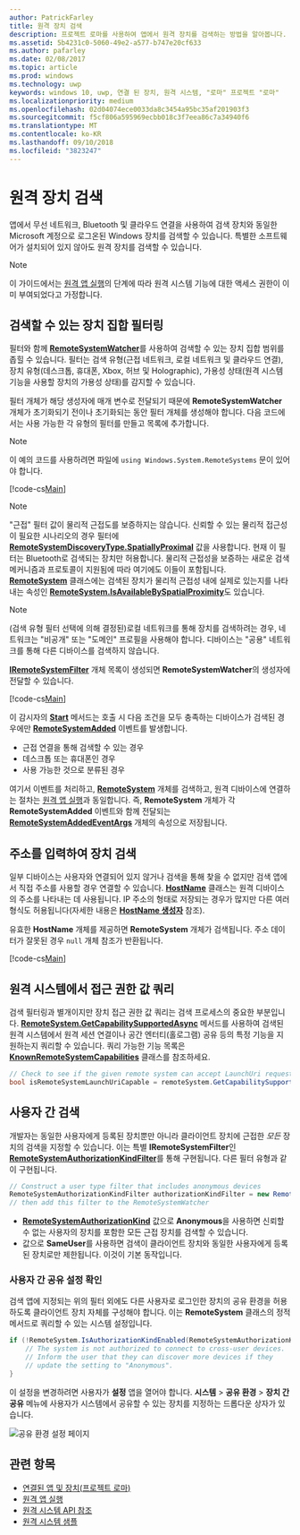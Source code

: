 ```yaml
---
author: PatrickFarley
title: 원격 장치 검색
description: 프로젝트 로마를 사용하여 앱에서 원격 장치를 검색하는 방법을 알아봅니다.
ms.assetid: 5b4231c0-5060-49e2-a577-b747e20cf633
ms.author: pafarley
ms.date: 02/08/2017
ms.topic: article
ms.prod: windows
ms.technology: uwp
keywords: windows 10, uwp, 연결 된 장치, 원격 시스템, "로마" 프로젝트 "로마"
ms.localizationpriority: medium
ms.openlocfilehash: 02d04074ece0033da8c3454a95bc35af201903f3
ms.sourcegitcommit: f5cf806a595969ecbb018c3f7eea86c7a34940f6
ms.translationtype: MT
ms.contentlocale: ko-KR
ms.lasthandoff: 09/10/2018
ms.locfileid: "3823247"
---
```

# <a name="discover-remote-devices"></a>원격 장치 검색
앱에서 무선 네트워크, Bluetooth 및 클라우드 연결을 사용하여 검색 장치와 동일한 Microsoft 계정으로 로그온된 Windows 장치를 검색할 수 있습니다. 특별한 소프트웨어가 설치되어 있지 않아도 원격 장치를 검색할 수 있습니다.

> [!NOTE]
> 이 가이드에서는 [원격 앱 실행](launch-a-remote-app.md)의 단계에 따라 원격 시스템 기능에 대한 액세스 권한이 이미 부여되었다고 가정합니다.

## <a name="filter-the-set-of-discoverable-devices"></a>검색할 수 있는 장치 집합 필터링
필터와 함께 [**RemoteSystemWatcher**](https://msdn.microsoft.com/library/windows/apps/Windows.System.RemoteSystems.RemoteSystemWatcher)를 사용하여 검색할 수 있는 장치 집합 범위를 좁힐 수 있습니다. 필터는 검색 유형(근접 네트워크, 로컬 네트워크 및 클라우드 연결), 장치 유형(데스크톱, 휴대폰, Xbox, 허브 및 Holographic), 가용성 상태(원격 시스템 기능을 사용할 장치의 가용성 상태)를 감지할 수 있습니다.

필터 개체가 해당 생성자에 매개 변수로 전달되기 때문에 **RemoteSystemWatcher** 개체가 초기화되기 전이나 초기화되는 동안 필터 개체를 생성해야 합니다. 다음 코드에서는 사용 가능한 각 유형의 필터를 만들고 목록에 추가합니다.

> [!NOTE]
> 이 예의 코드를 사용하려면 파일에 `using Windows.System.RemoteSystems` 문이 있어야 합니다.

[!code-cs[Main](./code/DiscoverDevices/MainPage.xaml.cs#SnippetMakeFilterList)]

> [!NOTE]
> "근접" 필터 값이 물리적 근접도를 보증하지는 않습니다. 신뢰할 수 있는 물리적 접근성이 필요한 시나리오의 경우 필터에 [**RemoteSystemDiscoveryType.SpatiallyProximal**](https://docs.microsoft.com/uwp/api/windows.system.remotesystems.remotesystemdiscoverytype) 값을 사용합니다. 현재 이 필터는 Bluetooth로 검색되는 장치만 허용합니다. 물리적 근접성을 보증하는 새로운 검색 메커니즘과 프로토콜이 지원됨에 따라 여기에도 이들이 포함됩니다.  
[**RemoteSystem**](https://msdn.microsoft.com/library/windows/apps/Windows.System.RemoteSystems.RemoteSystem) 클래스에는 검색된 장치가 물리적 근접성 내에 실제로 있는지를 나타내는 속성인 [**RemoteSystem.IsAvailableBySpatialProximity**](https://docs.microsoft.com/uwp/api/Windows.System.RemoteSystems.RemoteSystem.IsAvailableByProximity)도 있습니다.

> [!NOTE]
> (검색 유형 필터 선택에 의해 결정된)로컬 네트워크를 통해 장치를 검색하려는 경우, 네트워크는 "비공개" 또는 "도메인" 프로필을 사용해야 합니다. 디바이스는 "공용" 네트워크를 통해 다른 디바이스를 검색하지 않습니다.

[**IRemoteSystemFilter**](https://msdn.microsoft.com/library/windows/apps/Windows.System.RemoteSystems.IRemoteSystemFilter) 개체 목록이 생성되면 **RemoteSystemWatcher**의 생성자에 전달할 수 있습니다.

[!code-cs[Main](./code/DiscoverDevices/MainPage.xaml.cs#SnippetCreateWatcher)]

이 감시자의 [**Start**](https://msdn.microsoft.com/library/windows/apps/Windows.System.RemoteSystems.RemoteSystemWatcher.Start) 메서드는 호출 시 다음 조건을 모두 충족하는 디바이스가 검색된 경우에만 [**RemoteSystemAdded**](https://msdn.microsoft.com/library/windows/apps/Windows.System.RemoteSystems.RemoteSystemWatcher.RemoteSystemAdded) 이벤트를 발생합니다.
* 근접 연결을 통해 검색할 수 있는 경우
* 데스크톱 또는 휴대폰인 경우
* 사용 가능한 것으로 분류된 경우

여기서 이벤트를 처리하고, [**RemoteSystem**](https://msdn.microsoft.com/library/windows/apps/Windows.System.RemoteSystems.RemoteSystem) 개체를 검색하고, 원격 디바이스에 연결하는 절차는 [원격 앱 실행](launch-a-remote-app.md)과 동일합니다. 즉, **RemoteSystem** 개체가 각 **RemoteSystemAdded** 이벤트와 함께 전달되는 [**RemoteSystemAddedEventArgs**](https://msdn.microsoft.com/library/windows/apps/Windows.System.RemoteSystems.RemoteSystemAddedEventArgs) 개체의 속성으로 저장됩니다.

## <a name="discover-devices-by-address-input"></a>주소를 입력하여 장치 검색
일부 디바이스는 사용자와 연결되어 있지 않거나 검색을 통해 찾을 수 없지만 검색 앱에서 직접 주소를 사용할 경우 연결할 수 있습니다. [**HostName**](https://msdn.microsoft.com/library/windows/apps/windows.networking.hostname.aspx) 클래스는 원격 디바이스의 주소를 나타내는 데 사용됩니다. IP 주소의 형태로 저장되는 경우가 많지만 다른 여러 형식도 허용됩니다(자세한 내용은 [**HostName 생성자**](https://msdn.microsoft.com/library/windows/apps/br207118.aspx) 참조).

유효한 **HostName** 개체를 제공하면 **RemoteSystem** 개체가 검색됩니다. 주소 데이터가 잘못된 경우 `null` 개체 참조가 반환됩니다.

[!code-cs[Main](./code/DiscoverDevices/MainPage.xaml.cs#SnippetFindByHostName)]

## <a name="querying-a-capability-on-a-remote-system"></a>원격 시스템에서 접근 권한 값 쿼리

검색 필터링과 별개이지만 장치 접근 권한 값 쿼리는 검색 프로세스의 중요한 부분입니다. [**RemoteSystem.GetCapabilitySupportedAsync**](https://docs.microsoft.com/uwp/api/windows.system.remotesystems.remotesystem.GetCapabilitySupportedAsync) 메서드를 사용하여 검색된 원격 시스템에서 원격 세션 연결이나 공간 엔터티(홀로그램) 공유 등의 특정 기능을 지원하는지 쿼리할 수 있습니다. 쿼리 가능한 기능 목록은 [**KnownRemoteSystemCapabilities**](https://docs.microsoft.com/uwp/api/windows.system.remotesystems.knownremotesystemcapabilities) 클래스를 참조하세요.

```csharp
// Check to see if the given remote system can accept LaunchUri requests
bool isRemoteSystemLaunchUriCapable = remoteSystem.GetCapabilitySupportedAsync(KnownRemoteSystemCapabilities.LaunchUri);
```

## <a name="cross-user-discovery"></a>사용자 간 검색

개발자는 동일한 사용자에게 등록된 장치뿐만 아니라 클라이언트 장치에 근접한 _모든_ 장치의 검색을 지정할 수 있습니다. 이는 특별 **IRemoteSystemFilter**인 [**RemoteSystemAuthorizationKindFilter**](https://docs.microsoft.com/uwp/api/windows.system.remotesystems.remotesystemauthorizationkindfilter)를 통해 구현됩니다. 다른 필터 유형과 같이 구현됩니다.

```csharp
// Construct a user type filter that includes anonymous devices
RemoteSystemAuthorizationKindFilter authorizationKindFilter = new RemoteSystemAuthorizationKindFilter(RemoteSystemAuthorizationKind.Anonymous);
// then add this filter to the RemoteSystemWatcher
```

* [**RemoteSystemAuthorizationKind**](https://docs.microsoft.com/uwp/api/windows.system.remotesystems.remotesystemauthorizationkind) 값으로 **Anonymous**을 사용하면 신뢰할 수 없는 사용자의 장치를 포함한 모든 근접 장치를 검색할 수 있습니다.
* 값으로 **SameUser**를 사용하면 검색이 클라이언트 장치와 동일한 사용자에게 등록된 장치로만 제한됩니다. 이것이 기본 동작입니다.

### <a name="checking-the-cross-user-sharing-settings"></a>사용자 간 공유 설정 확인

검색 앱에 지정되는 위의 필터 외에도 다른 사용자로 로그인한 장치의 공유 환경을 허용하도록 클라이언트 장치 자체를 구성해야 합니다. 이는 **RemoteSystem** 클래스의 정적 메서드로 쿼리할 수 있는 시스템 설정입니다.

```csharp
if (!RemoteSystem.IsAuthorizationKindEnabled(RemoteSystemAuthorizationKind.Anonymous)) {
    // The system is not authorized to connect to cross-user devices. 
    // Inform the user that they can discover more devices if they
    // update the setting to "Anonymous".
}
```

이 설정을 변경하려면 사용자가 **설정** 앱을 열어야 합니다. **시스템** > **공유 환경** > **장치 간 공유** 메뉴에 사용자가 시스템에서 공유할 수 있는 장치를 지정하는 드롭다운 상자가 있습니다.

![공유 환경 설정 페이지](images/shared-experiences-settings.png)

## <a name="related-topics"></a>관련 항목
* [연결된 앱 및 장치(프로젝트 로마)](connected-apps-and-devices.md)
* [원격 앱 실행](launch-a-remote-app.md)
* [원격 시스템 API 참조](https://msdn.microsoft.com/library/windows/apps/Windows.System.RemoteSystems)
* [원격 시스템 샘플](https://github.com/Microsoft/Windows-universal-samples/tree/dev/Samples/RemoteSystems)
